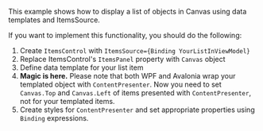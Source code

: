 This example shows how to display a list of objects in Canvas using data templates and ItemsSource.

If you want to implement this functionality, you should do the following:
1. Create `ItemsControl` with `ItemsSource={Binding YourListInViewModel}`
2. Replace ItemsControl's `ItemsPanel` property with `Canvas` object
3. Define data template for your list item
4. **Magic is here.** Please note that both WPF and Avalonia wrap your templated object with `ContentPresenter`.
   Now you need to set `Canvas.Top` and `Canvas.Left` of items presented with `ContentPresenter`, not for your templated items.
5. Create styles for `ContentPresenter` and set appropriate properties using `Binding` expressions.
